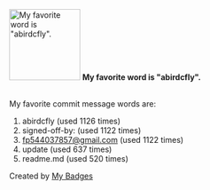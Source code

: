 <img src="https://github.com/my-badges/my-badges/blob/master/src/all-badges/favorite-word/favorite-word.png?raw=true" alt="My favorite word is &quot;abirdcfly&quot;." title="My favorite word is &quot;abirdcfly&quot;." width="128">
<strong>My favorite word is &quot;abirdcfly&quot;.</strong>
<br><br>

My favorite commit message words are:

1. abirdcfly (used 1126 times)
2. signed-off-by: (used 1122 times)
3. <fp544037857@gmail.com> (used 1122 times)
4. update (used 637 times)
5. readme.md (used 520 times)


Created by <a href="https://github.com/my-badges/my-badges">My Badges</a>